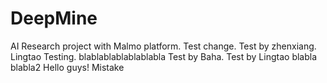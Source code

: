 # DeepMine
AI Research project with Malmo platform.
Test change.
Test by zhenxiang.
Lingtao Testing.
blablablablablablabla
Test by Baha.
Test by Lingtao
blabla
blabla2
Hello guys!
Mistake